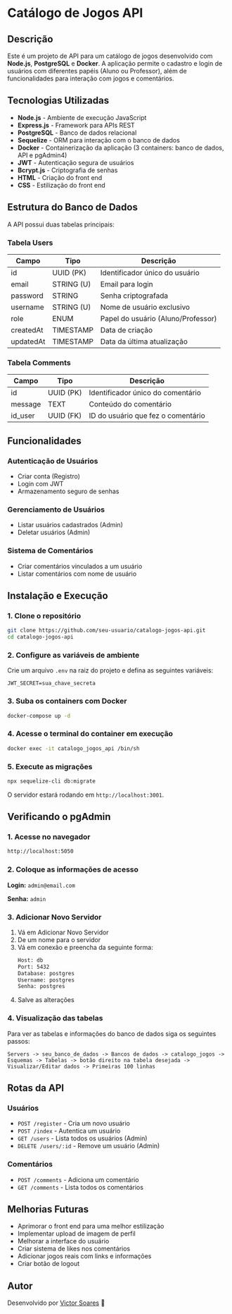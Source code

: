 # Catálogo de Jogos API

## Descrição

Este é um projeto de API para um catálogo de jogos desenvolvido com **Node.js**, **PostgreSQL** e **Docker**. A aplicação permite o cadastro e login de usuários com diferentes papéis (Aluno ou Professor), além de funcionalidades para interação com jogos e comentários.

## Tecnologias Utilizadas

- **Node.js** - Ambiente de execução JavaScript
- **Express.js** - Framework para APIs REST
- **PostgreSQL** - Banco de dados relacional
- **Sequelize** - ORM para interação com o banco de dados
- **Docker** - Containerização da aplicação (3 containers: banco de dados, API e pgAdmin4)
- **JWT** - Autenticação segura de usuários
- **Bcrypt.js** - Criptografia de senhas
- **HTML** - Criação do front end
- **CSS** - Estilização do front end

## Estrutura do Banco de Dados

A API possui duas tabelas principais:

### **Tabela Users**

| Campo     | Tipo       | Descrição                          |
| --------- | ---------- | ---------------------------------- |
| id        | UUID (PK)  | Identificador único do usuário     |
| email     | STRING (U) | Email para login                   |
| password  | STRING     | Senha criptografada                |
| username  | STRING (U) | Nome de usuário exclusivo          |
| role      | ENUM       | Papel do usuário (Aluno/Professor) |
| createdAt | TIMESTAMP  | Data de criação                    |
| updatedAt | TIMESTAMP  | Data da última atualização         |

### **Tabela Comments**

| Campo    | Tipo      | Descrição                          |
| -------- | --------- | ---------------------------------- |
| id       | UUID (PK) | Identificador único do comentário  |
| message  | TEXT      | Conteúdo do comentário             |
| id\_user | UUID (FK) | ID do usuário que fez o comentário |

## Funcionalidades

### **Autenticação de Usuários**

- Criar conta (Registro)
- Login com JWT
- Armazenamento seguro de senhas

### **Gerenciamento de Usuários**

- Listar usuários cadastrados (Admin)
- Deletar usuários (Admin)

### **Sistema de Comentários**

- Criar comentários vinculados a um usuário
- Listar comentários com nome de usuário

## Instalação e Execução

### **1. Clone o repositório**

```bash
git clone https://github.com/seu-usuario/catalogo-jogos-api.git
cd catalogo-jogos-api
```

### **2. Configure as variáveis de ambiente**

Crie um arquivo `.env` na raiz do projeto e defina as seguintes variáveis:

```env
JWT_SECRET=sua_chave_secreta
```

### **3. Suba os containers com Docker**

```bash
docker-compose up -d
```

### **4. Acesse o terminal do container em execução**

```bash
docker exec -it catalogo_jogos_api /bin/sh
```

### **5. Execute as migrações**

```bash
npx sequelize-cli db:migrate
```

O servidor estará rodando em `http://localhost:3001`.

## Verificando o pgAdmin

### **1. Acesse no navegador**

```bash
http://localhost:5050
```
### **2. Coloque as informações de acesso**

**Login:** `admin@email.com`

**Senha:** `admin`

### **3. Adicionar Novo Servidor**

 1) Vá em Adicionar Novo Servidor
 2) De um nome para o servidor
 3) Vá em conexão e preencha da seguinte forma:
    ```bash
    Host: db
    Port: 5432
    Database: postgres
    Username: postgres
    Senha: postgres
    ```
 4) Salve as alterações
 
### **4. Visualização das tabelas**

Para ver as tabelas e informações do banco de dados siga os seguintes passos:

`Servers -> seu_banco_de_dados -> Bancos de dados -> catalogo_jogos -> Esquemas -> Tabelas -> botão direito na tabela desejada -> Visualizar/Editar dados -> Primeiras 100 linhas`
 
## Rotas da API

### **Usuários**

- `POST /register` - Cria um novo usuário
- `POST /index` - Autentica um usuário
- `GET /users` - Lista todos os usuários (Admin)
- `DELETE /users/:id` - Remove um usuário (Admin)

### **Comentários**

- `POST /comments` - Adiciona um comentário
- `GET /comments` - Lista todos os comentários

## Melhorias Futuras

- Aprimorar o front end para uma melhor estilização
- Implementar upload de imagem de perfil
- Melhorar a interface do usuário
- Criar sistema de likes nos comentários
- Adicionar jogos reais com links e informações
- Criar botão de logout

## Autor

Desenvolvido por [Victor Soares](https://github.com/vicares) 🚀
